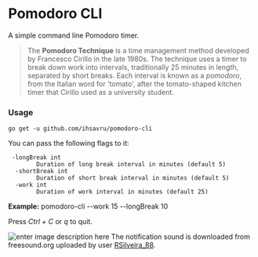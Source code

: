 # Pomodoro CLI
A simple command line Pomodoro timer. 

> The **Pomodoro Technique** is a time management method developed by Francesco Cirillo in the late 1980s. The technique uses a timer to break down work into intervals, traditionally 25 minutes in length, separated by short breaks. Each interval is known as a _pomodoro_, from the Italian word for 'tomato', after the tomato-shaped kitchen timer that Cirillo used as a university student. 

### Usage

`go get -u github.com/ihsavru/pomodoro-cli`

  You can pass the following flags to it:

     -longBreak int
        	Duration of long break interval in minutes (default 5)
      -shortBreak int
        	Duration of short break interval in minutes (default 5)
      -work int
        	Duration of work interval in minutes (default 25)
        	
**Example:** pomodoro-cli --work 15 --longBreak 10

Press *Ctrl + C* or *q* to quit.

![enter image description here](https://user-images.githubusercontent.com/22816171/84430319-257fa800-ac47-11ea-8c3c-cf808595b2f6.png)
The notification sound is downloaded from freesound.org uploaded by user [RSilveira_88](https://freesound.org/people/RSilveira_88/sounds/216306/). 